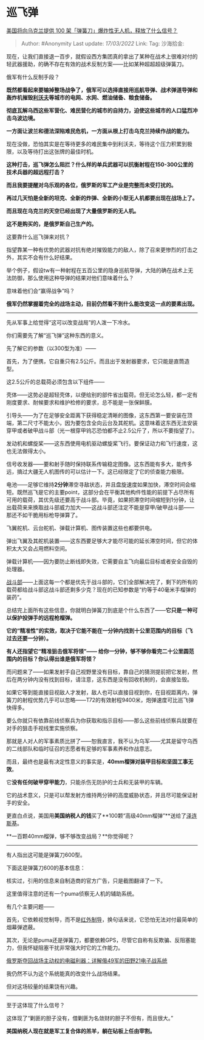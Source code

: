 # 巡飞弹
[美国将向乌克兰提供 100 架「弹簧刀」爆炸性无人机，释放了什么信号？](https://www.zhihu.com/question/522425165/answer/2393583877)

> Author: #Anonymity
> Last update: *17/03/2022*
> Link:
> Tag:
> 沙海拾金:

现在，让我们直接退一百步，就假设西方集团真的拿出了某种在战术上很难对付的轻武器援助，的确不存在有效的战术反制方案——比如某种超超超级弹簧刀。

俄军有什么反制手段？

**既然都看起来要输掉整场战争了，俄军可以选择直接用巡航导弹、战术弹道导弹和轰炸机摧毁[利沃夫](https://www.zhihu.com/search?q=%E5%88%A9%E6%B2%83%E5%A4%AB&search_source=Entity&hybrid_search_source=Entity&hybrid_search_extra=%7B%22sourceType%22%3A%22answer%22%2C%22sourceId%22%3A2393583877%7D)等城市的电网、水网、燃油储备、粮食储备。**

**彻底瓦解乌西这些军营化、难民营化的城市的自持力，迫使这些城市的人口猛烈冲击乌波边境。**

**一方面让波兰和德法深陷难民危机，一方面从根上打击乌克兰持续作战的能力。**

现在没做，恐怕其实是在等待更多的难民集中到利沃夫，等待这个压力积累到极限，以及等待打出这张牌的最佳时机。

**这种打击，巡飞弹怎么阻拦？什么样的单兵武器可以抗衡射程在150-300公里的技术兵器的超远程打击？**

**而且我要提醒对乌乐观的各位，俄罗斯的军工产业是完整而未受打扰的。**

**再过几天怕是全新的坦克、全新的炸弹、全新的小型无人机都要出现在战场上了。**

**而且现在乌克兰的天空已经出现了大量俄罗斯的无人机。**

**这不是购买的，是俄罗斯自己生产的。**

这要靠什么巡飞弹来对抗？

指望靠某一种有优势的武器对抗有绝对摧毁能力的敌人，除了召来更惨烈的打击之外，其实不会有什么好结果。

举个例子，假设tw有一种射程在五百公里的隐身巡航导弹，大陆的确在战术上无法防御，那么使用这种导弹的结果对他们意味着什么？

意味着他们会“赢得战争”吗？

**俄军仍然掌握着完全的战场主动，目前仍然看不到什么能改变这一点的要素出现。**

---

先从军事上给觉得“这可以改变战局”的人泼一下冷水。

你们需要先了解“巡飞弹”这种东西的意义。

先了解它的参数（以300型为准）——

首先，为了便携，它自重只有2.5公斤。而且出于发射器要求，它只能是直筒造型。

这2.5公斤的总载荷必须包含以下组件——

壳体——这势必是超轻壳体，以便给别的部件省出载荷。但无论怎么轻，都一定有刚度要求、耐候要求和维护检修的要求，总不能是一张保鲜膜。

引导头——为了在足够安全距离下获得稳定清晰的图像，这东西第一要安装在顶端，第二尺寸不能太小，因为要包含全向云台及其舵机。这意味着这东西无法安装穿甲或者破甲战斗部（光一根穿甲钨芯恐怕都不止2.5公斤了，所以不要指望了）。

发动机和螺旋桨——这东西使用电机驱动螺旋桨飞行。要保证动力和飞行速度，这也无法做得太小。

信号收发器——要和射手随时保持联系传输稳定图像。这东西能有多大，能传多远，搞过大疆无人机图传的可以估计一下。这已经限定了它的侦查能力极限。

电池——足够它维持**2分钟**滞空寻敌状态，并且盘旋速度如果加快，滞空时间会缩短。既然巡飞是它的主要point，这部分会在平衡其他构件性能的前提下占尽所有可用的载荷，其优先级还要高于战斗部。毕竟，如果把滞空时间缩短到1分钟，让出载荷来来换取战斗部威力加大——这战斗部还注定不能是穿甲/破甲战斗部——那还不如干脆用标枪导弹算了。

飞翼舵机、云台舵机、弹载计算机、图传装置这些也都要供电。

弹出飞翼及其舵机装置——这东西要足够大才能尽可能的延长滞空时间，但它的体积太大又会占用燃料空间。

弹载计算机——因为要防止断线即失效，它需要自主飞向最后目标或者安全自毁的处理器。

[战斗部](https://www.zhihu.com/search?q=%E6%88%98%E6%96%97%E9%83%A8&search_source=Entity&hybrid_search_source=Entity&hybrid_search_extra=%7B%22sourceType%22%3A%22answer%22%2C%22sourceId%22%3A2393583877%7D)——上面这每一个都是优先于战斗部的，它们全部解决完了，剩下的所有的载荷都给战斗部这战斗部还剩多少克？现在的已知参数是“约等于40毫米手榴弹的装药”。

总结完上面所有这些信息，你就明白弹簧刀到底是个什么东西了——**它只是一种可以保护投弹手的远程枪榴弹。**

**它的“精准性”的实效，取决于它能不能在一分钟内找到十公里范围内的目标（飞过去还要一分钟）。**

**有人还指望它“精准狙击俄军将领”—— 给你一分钟，够不够你看完二十公里圆范围内的目标？你认得出谁是俄军将领？**

而问题来了——如果发射手自己视野里没有目标，靠自己的猜测提前把它发射，然后在两分钟内没有找到目标，请注意，这东西是没有回收机制的，会直接坠毁。

如果它等到能直接目视敌人才发射，敌人也可以直接目视到你，在目视距离内，弹簧刀的射程优势几乎可以忽略——T72的有效射程9400米，炮弹速度可比巡飞弹快得多。

要么你就只有依靠前线侦察兵为你获取和指示目标——那么这些前线侦察兵就要在对手的狙击手视线里实施侦察。

那就是人对人的军事素质比拼了——恕我直言，我不认为乌军——尤其是留守乌西的二线部队和临时征召的志愿者有足够的军事素养和作战意志。

而且，最终也是最有决定性意义的事实是，**40mm榴弹对装甲目标和坚固工事无效**。

它**没有任何破甲穿甲能力**，只能杀伤无防护的士兵和无装甲的车辆。

它的战术意义，只是可以帮发射方维持两分钟的高度威胁状态，并且尽可能保证射手的安全。

更直白点说，美国用**美国纳税人的钱**买了**100颗“高级40mm榴弹”**送给了[泽连斯基](https://www.zhihu.com/search?q=%E6%B3%BD%E8%BF%9E%E6%96%AF%E5%9F%BA&search_source=Entity&hybrid_search_source=Entity&hybrid_search_extra=%7B%22sourceType%22%3A%22answer%22%2C%22sourceId%22%3A2393583877%7D)。

**一百颗40mm榴弹，够不够改变战局？**你觉得呢？

---

有人指出这可能是弹簧刀600型。

下面这是弹簧刀600的基本信息：

核实过，引用的信息来自制造商的官方广告，只是截图翻译了一下。

这里值得注意的还有一个puma侦察无人机的辅助系统。

有几个主要问题——

首先，它依赖视觉制导，而不是[红外制导](https://www.zhihu.com/search?q=%E7%BA%A2%E5%A4%96%E5%88%B6%E5%AF%BC&search_source=Entity&hybrid_search_source=Entity&hybrid_search_extra=%7B%22sourceType%22%3A%22answer%22%2C%22sourceId%22%3A2393583877%7D)，换句话来说，它恐怕无法对付最简单的烟幕弹遮蔽。

其次，无论是puma还是弹簧刀，都要依赖GPS，尽管它自称有反欺骗、反阻塞能力，但我怀疑阻塞干扰非常强大时它的工作能力。

[俄罗斯夺回战场主动权的电磁利器：详解俄49军的田野21电子战系统​](https://link.zhihu.com/?target=https%3A//xw.qq.com/cmsid/20210428A09HSI00%3Ff%3Dnewdc)

我仍然不认为这个系统能真的改变什么战场结果。

但对这场较量的结果饶有兴趣。

---

至于这体现了什么信号？

这体现了“剿匪的胆子没有，借剿匪为名敛财的胆子不但有，而且很大。”

**美国纳税人现在就是军工复合体的羔羊，躺在砧板上任由宰割。**
